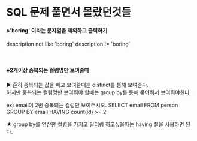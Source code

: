 # SQL 문제 풀면서 몰랐던것들 

#### ♣'boring' 이라는 문자열을 제외하고 출력하기 
  description not like 'boring'
  description != 'boring'
  
  
&nbsp;  
#### ♣2개이상 중복되는 컬럼명만 보여줄때 

▶ 흔히 중복되는 값을 빼고 보여줄때는 distinct를 통해 보여준다.  
하지만 중복되는 컬럼명만 보여줘야 할때는 group by를 통해 묶어줘서 보여줘야한다. 

ex) email이 2번 중복되는 컬럼만 보여주시오. 
  SELECT email FROM person
  GROUP BY email
  HAVING count(id) >= 2  
  
★ group by를 연산한 컬럼을 가지고 필터링 하고싶을때는 having 절을 사용하면 된다. 
